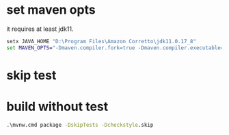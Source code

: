 # set maven opts
it requires at least jdk11.
```cmd
setx JAVA_HOME "D:\Program Files\Amazon Corretto\jdk11.0.17_8"
set MAVEN_OPTS="-Dmaven.compiler.fork=true -Dmaven.compiler.executable=D:\Program Files\Amazon Corretto\jdk11.0.17_8\bin\javac"
```

# skip test


# build without test
```cmd
.\mvnw.cmd package -DskipTests -Dcheckstyle.skip
```